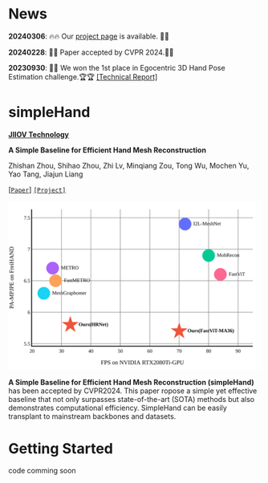 # News

**20240306**: 🔥🔥 Our [project page](https://simplehand.github.io/) is available. 🚀🚀

**20240228**: 🎉📄 Paper accepted by CVPR 2024.📄🎉

**20230930**: 🥇🥇 We won the 1st place in Egocentric 3D Hand Pose Estimation challenge.🏆🏆 [[Technical Report]](https://arxiv.org/abs/2310.04769)

# simpleHand

**[JIIOV Technology](https://jiiov.com/)**

**A Simple Baseline for Efficient Hand Mesh Reconstruction**

Zhishan Zhou, Shihao Zhou, Zhi Lv, Minqiang Zou, Tong Wu, Mochen Yu, Yao Tang, Jiajun Liang

[[`Paper`]](https://arxiv.org/pdf/2403.01813.pdf) [`[Project]`](#getting-started)

![framework](images/FPS-PA-MPJPE.png)

**A Simple Baseline for Efficient Hand Mesh Reconstruction (simpleHand)** has been accepted by CVPR2024.  This paper ropose a simple yet effective baseline that not only surpasses state-of-the-art (SOTA) methods but also demonstrates computational efficiency. SimpleHand can be easily transplant to mainstream backbones and datasets.

# Getting Started
code comming soon